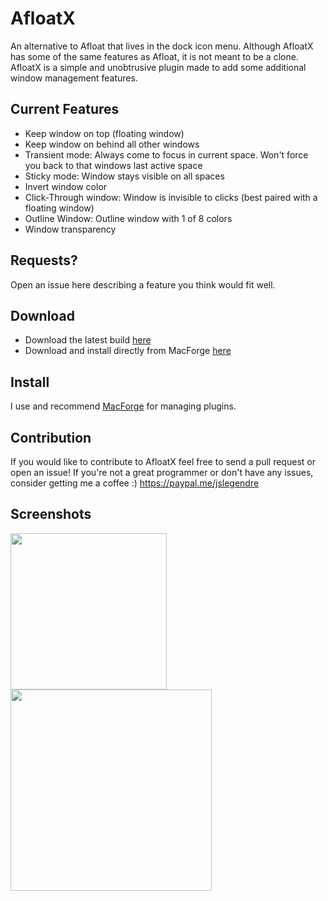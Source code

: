 # AfloatX
An alternative to Afloat that lives in the dock icon menu. Although AfloatX has some of the same features as Afloat, it is not meant to be a clone. AfloatX is a simple and unobtrusive plugin made to add some additional window management features.

## Current Features
  * Keep window on top (floating window)
  * Keep window on behind all other windows
  * Transient mode: Always come to focus in current space. Won't force you back to that windows last active space
  * Sticky mode: Window stays visible on all spaces
  * Invert window color
  * Click-Through window: Window is invisible to clicks (best paired with a floating window)
  * Outline Window: Outline window with 1 of 8 colors 
  * Window transparency
  
## Requests?
Open an issue here describing a feature you think would fit well.

## Download
- Download the latest build [here](https://github.com/jslegendre/AfloatX/releases/latest)
- Download and install directly from MacForge [here](https://www.macenhance.com/mflink?macforge://github.com/w0lfschild/myRepo/raw/master/macplugins/com.github.jslegendre.AfloatX)

## Install
I use and recommend [MacForge](https://github.com/w0lfschild/MacForge) for managing plugins.

## Contribution
If you would like to contribute to AfloatX feel free to send a pull request or open an issue!
If you're not a great programmer or don't have any issues, consider getting me a coffee :) 
https://paypal.me/jslegendre

## Screenshots
<img src="https://i.imgur.com/nQsDuBE.png" width="250"/>  <img src="https://i.imgur.com/nEAwZYa.png" width="322"/>
